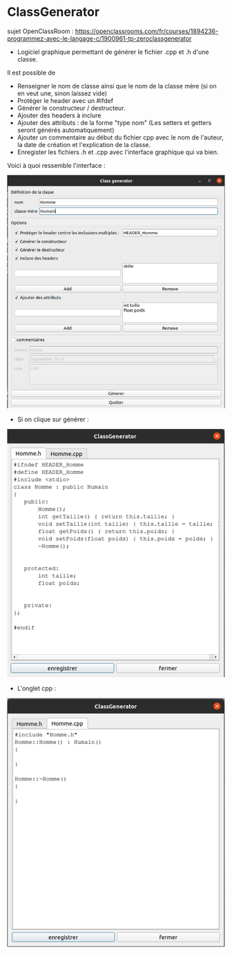 # ClassGenerator
sujet OpenClassRoom :  https://openclassrooms.com/fr/courses/1894236-programmez-avec-le-langage-c/1900961-tp-zeroclassgenerator

- Logiciel graphique permettant de générer le fichier .cpp et .h d'une classe.

Il est possible de 

- Renseigner le nom de classe ainsi que le nom de la classe mère (si on en veut une, sinon laissez vide)
- Protéger le header avec un #ifdef
- Générer le constructeur / destructeur.
- Ajouter des headers à inclure
- Ajouter des attributs : de la forme "type nom" (Les setters et getters seront générés automatiquement)
- Ajouter un commentaire au début du fichier cpp avec le nom de l'auteur, la date de création et l'explication de la classe.
- Enregister les fichiers .h et .cpp avec l'interface graphique qui va bien.

Voici à quoi ressemble l'interface :

![alt text](https://github.com/Clement-Devevey/ClassGenerator/blob/master/images/ClassGeneratorUn.png?raw=true)

- Si on clique sur générer :

![alt text](https://github.com/Clement-Devevey/ClassGenerator/blob/master/images/fichierH.png?raw=true)


- L'onglet cpp :

![alt text](https://github.com/Clement-Devevey/ClassGenerator/blob/master/images/cpp.png?raw=true)

